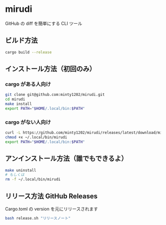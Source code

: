 # mirudi

GitHub の diff を簡単にする CLI ツール

## ビルド方法

```bash
cargo build --release
```

## インストール方法（初回のみ）

### cargo がある人向け

```bash
git clone git@github.com:minty1202/mirudi.git
cd mirudi
make install
export PATH="$HOME/.local/bin:$PATH"
```

### cargo がない人向け

```bash
curl -L https://github.com/minty1202/mirudi/releases/latest/download/mirudi -o ~/.local/bin/mirudi
chmod +x ~/.local/bin/mirudi
export PATH="$HOME/.local/bin:$PATH"
```

## アンインストール方法（誰でもできるよ）

```bash
make uninstall
# もしくは
rm -f ~/.local/bin/mirudi
```

## リリース方法 GitHub Releases

Cargo.toml の version を元にリリースされます

```bash
bash release.sh "リリースノート"
```
